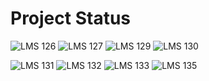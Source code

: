 # Project Status

![LMS 126][lms_126]
![LMS 127][lms_127]
![LMS 129][lms_129]
![LMS 130][lms_130]

![LMS 131][lms_131]
![LMS 132][lms_132]
![LMS 133][lms_133]
![LMS 135][lms_135]

<!-- Change REPO_NAME for the name of your repository -->
[lms_126]: https://byob.yarr.is/linero-tech/kotlin-hw-Boki91/module_126
[lms_127]: https://byob.yarr.is/linero-tech/kotlin-hw-Boki91/module_127
[lms_129]: https://byob.yarr.is/linero-tech/kotlin-hw-Boki91/module_129
[lms_130]: https://byob.yarr.is/linero-tech/kotlin-hw-Boki91/module_130
[lms_131]: https://byob.yarr.is/linero-tech/kotlin-hw-Boki91/module_131
[lms_132]: https://byob.yarr.is/linero-tech/kotlin-hw-Boki91/module_132
[lms_133]: https://byob.yarr.is/linero-tech/kotlin-hw-Boki91/module_133
[lms_135]: https://byob.yarr.is/linero-tech/kotlin-hw-Boki91/module_135
